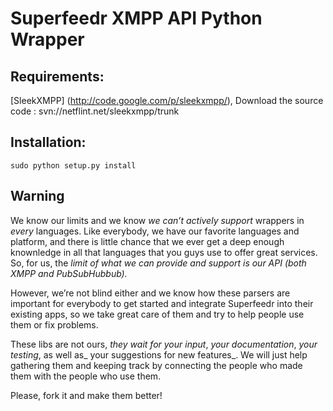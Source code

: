 # Superfeedr XMPP API Python Wrapper

## Requirements:
[SleekXMPP] (http://code.google.com/p/sleekxmpp/), Download the source code : svn://netflint.net/sleekxmpp/trunk

## Installation:
    sudo python setup.py install

## Warning

We know our limits and we know *we can’t actively support* wrappers in _every_ languages. Like everybody, we have our favorite languages and platform, and there is little chance that we ever get a deep enough knownledge in all that languages that you guys use to offer great services. So, for us, the *limit of what we can provide and support is our API (both XMPP and PubSubHubbub).*

However, we’re not blind either and we know how these parsers are important for everybody to get started and integrate Superfeedr into their existing apps, so we take great care of them and try to help people use them or fix problems. 

These libs are not ours, _they wait for your input_, _your documentation_, _your testing_, as well as_ your suggestions for new features_. We will just help gathering them and keeping track by connecting the people who made them with the people who use them.

Please, fork it and make them better!


